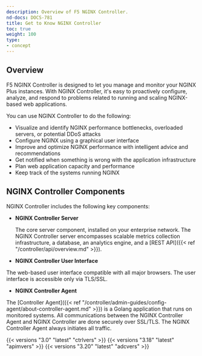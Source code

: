 ```yaml
---
description: Overview of F5 NGINX Controller.
nd-docs: DOCS-781
title: Get to Know NGINX Controller
toc: true
weight: 100
type:
- concept
---
```


## Overview

F5 NGINX Controller is designed to let you manage and monitor your NGINX Plus instances. With NGINX Controller, it's easy to proactively configure, analyze, and respond to problems related to running and scaling NGINX-based web applications.

You can use NGINX Controller to do the following:

- Visualize and identify NGINX performance bottlenecks, overloaded servers, or potential DDoS attacks
- Configure NGINX using a graphical user interface
- Improve and optimize NGINX performance with intelligent advice and recommendations
- Get notified when something is wrong with the application infrastructure
- Plan web application capacity and performance
- Keep track of the systems running NGINX

## NGINX Controller Components

NGINX Controller includes the following key components:

- **NGINX Controller Server**

  The core server component, installed on your enterprise network. The NGINX Controller server encompasses scalable metrics collection infrastructure, a database, an analytics engine, and a [REST API]({{< ref "/controller/api/overview.md" >}}).

- **NGINX Controller User Interface**

 The web-based user interface compatible with all major browsers. The user interface is accessible only via TLS/SSL.

- **NGINX Controller Agent**

 The [Controller Agent]({{< ref "/controller/admin-guides/config-agent/about-controller-agent.md" >}}) is a Golang application that runs on monitored systems. All communications between the NGINX Controller Agent and NGINX Controller are done securely over SSL/TLS. The NGINX Controller Agent always initiates all traffic.

{{< versions "3.0" "latest" "ctrlvers" >}}
{{< versions "3.18" "latest" "apimvers" >}}
{{< versions "3.20" "latest" "adcvers" >}}
